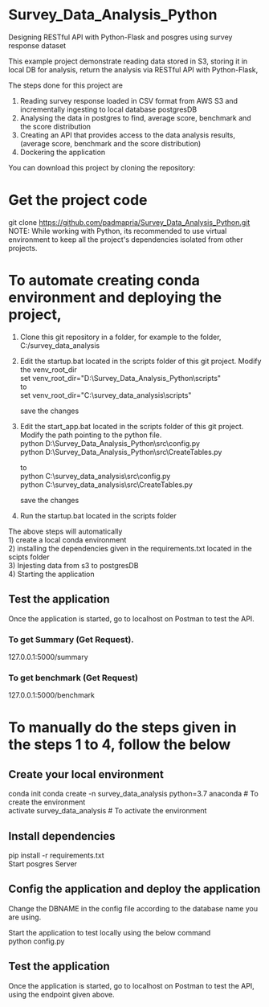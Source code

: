 # Survey_Data_Analysis_Python

Designing RESTful API with Python-Flask and posgres using survey response dataset    

This example project demonstrate reading data stored in S3, storing it in local DB for analysis, return the analysis via RESTful API with Python-Flask,      

The steps done for this project are
  1) Reading survey response loaded in CSV format from AWS S3 and incrementally ingesting to local database postgresDB     
  2) Analysing the data in postgres to find, average score, benchmark and the score distribution    
  3) Creating an API that provides access to the data analysis results, (average score, benchmark and the score distribution)   
  4) Dockering the application    

 You can download this project by cloning the repository:     

# Get the project code
git clone https://github.com/padmapria/Survey_Data_Analysis_Python.git  
NOTE: While working with Python, its recommended to use virtual environment to keep all the project's dependencies isolated from other projects.    

# To automate creating conda environment and deploying the project,
1) Clone this git repository in a folder, for example to the folder,  C:/survey_data_analysis 

2) Edit the startup.bat located in the scripts folder of this git project.
   Modify the venv_root_dir     
     set venv_root_dir="D:\Survey_Data_Analysis_Python\scripts"      
     to     
      set venv_root_dir="C:\survey_data_analysis\scripts"    
      
      save the changes
      
 3) Edit the start_app.bat located in the scripts folder of this git project. Modify the path pointing to the python file.      
      python D:\Survey_Data_Analysis_Python\src\config.py     
      python D:\Survey_Data_Analysis_Python\src\CreateTables.py    
      
      to    
      python C:\survey_data_analysis\src\config.py    
      python C:\survey_data_analysis\src\CreateTables.py    
      
      save the changes
      
  4) Run the startup.bat located in the scripts folder    
        
  The above steps will automatically   
        1) create a local conda environment    
        2) installing the dependencies given in the requirements.txt located in the scipts folder    
        3) Injesting data from s3 to postgresDB   
        4) Starting the application   
      
## Test the application
Once the application is started, go to localhost on Postman to test the API.

### To get Summary (Get Request).      
127.0.0.1:5000/summary    




### To get benchmark (Get Request)
127.0.0.1:5000/benchmark 


      
# To manually do the steps given in the steps 1 to 4, follow the below
## Create your local environment 
conda init
conda create -n survey_data_analysis python=3.7 anaconda     # To create the environment    
activate survey_data_analysis     # To activate the environment    

## Install dependencies    
pip install -r requirements.txt    
Start posgres Server    
    
## Config the application and deploy the application    
Change the DBNAME in the config file according to the database name you are using.    

Start the application to test locally using the below command  
python config.py    

## Test the application    
Once the application is started, go to localhost on Postman to test the API, using the endpoint given above.

